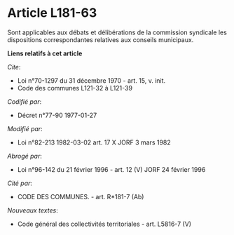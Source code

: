 # Article L181-63

Sont applicables aux débats et délibérations de la commission syndicale les dispositions correspondantes relatives aux
conseils municipaux.

**Liens relatifs à cet article**

_Cite_:

  - Loi n°70-1297 du 31 décembre 1970 - art. 15, v. init.
  - Code des communes L121-32 à L121-39

_Codifié par_:

  - Décret n°77-90 1977-01-27

_Modifié par_:

  - Loi n°82-213 1982-03-02 art. 17 X JORF 3 mars 1982

_Abrogé par_:

  - Loi n°96-142 du 21 février 1996 - art. 12 (V) JORF 24 février 1996

_Cité par_:

  - CODE DES COMMUNES. - art. R*181-7 (Ab)

_Nouveaux textes_:

  - Code général des collectivités territoriales - art. L5816-7 (V)
